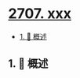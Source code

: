 # [2707. xxx](https://github.com/Tdahuyou/TNotes.leetcode/tree/main/notes/2707.%20xxx)

<!-- region:toc -->

- [1. 📝 概述](#1--概述)

<!-- endregion:toc -->

## 1. 📝 概述
